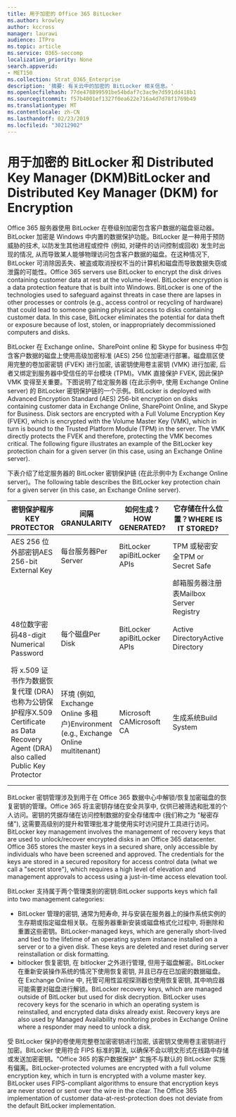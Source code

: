 ```yaml
---
title: 用于加密的 Office 365 BitLocker
ms.author: krowley
author: kccross
manager: laurawi
audience: ITPro
ms.topic: article
ms.service: O365-seccomp
localization_priority: None
search.appverid:
- MET150
ms.collection: Strat_O365_Enterprise
description: '摘要: 有关云中的加密的 BitLocker 相关信息。'
ms.openlocfilehash: 77de478899591be54bdaf7c3ac9e7d591dd418b1
ms.sourcegitcommit: f57b4001ef1327f0ea622e716a4d7d78f1769b49
ms.translationtype: MT
ms.contentlocale: zh-CN
ms.lasthandoff: 02/23/2019
ms.locfileid: "30212902"
---
```

# <a name="bitlocker-and-distributed-key-manager-dkm-for-encryption"></a><span data-ttu-id="88f0e-103">用于加密的 BitLocker 和 Distributed Key Manager (DKM)</span><span class="sxs-lookup"><span data-stu-id="88f0e-103">BitLocker and Distributed Key Manager (DKM) for Encryption</span></span>
<span data-ttu-id="88f0e-p101">Office 365 服务器使用 BitLocker 在卷级别加密包含客户数据的磁盘驱动器。BitLocker 加密是 Windows 中内置的数据保护功能。BitLocker 是一种用于预防威胁的技术, 以防发生其他进程或控件 (例如, 对硬件的访问控制或回收) 发生时出现的情况, 从而导致某人能够物理访问包含客户数据的磁盘。在这种情况下, BitLocker 可消除因丢失、被盗或取消授权不当的计算机和磁盘而导致数据失窃或泄露的可能性。</span><span class="sxs-lookup"><span data-stu-id="88f0e-p101">Office 365 servers use BitLocker to encrypt the disk drives containing customer data at rest at the volume-level. BitLocker encryption is a data protection feature that is built into Windows. BitLocker is one of the technologies used to safeguard against threats in case there are lapses in other processes or controls (e.g., access control or recycling of hardware) that could lead to someone gaining physical access to disks containing customer data. In this case, BitLocker eliminates the potential for data theft or exposure because of lost, stolen, or inappropriately decommissioned computers and disks.</span></span>

<span data-ttu-id="88f0e-p102">BitLocker 在 Exchange online、SharePoint online 和 Skype for business 中包含客户数据的磁盘上使用高级加密标准 (AES) 256 位加密进行部署。磁盘扇区使用完整的卷加密密钥 (FVEK) 进行加密, 该密钥使用卷主密钥 (VMK) 进行加密, 后者又绑定到服务器中受信任的平台模块 (TPM)。VMK 直接保护 FVEK, 因此保护 VMK 变得至关重要。下图说明了给定服务器 (在此示例中, 使用 Exchange Online server) 的 BitLocker 密钥保护链的一个示例。</span><span class="sxs-lookup"><span data-stu-id="88f0e-p102">BitLocker is deployed with Advanced Encryption Standard (AES) 256-bit encryption on disks containing customer data in Exchange Online, SharePoint Online, and Skype for Business. Disk sectors are encrypted with a Full Volume Encryption Key (FVEK), which is encrypted with the Volume Master Key (VMK), which in turn is bound to the Trusted Platform Module (TPM) in the server. The VMK directly protects the FVEK and therefore, protecting the VMK becomes critical. The following figure illustrates an example of the BitLocker key protection chain for a given server (in this case, using an Exchange Online server).</span></span>

<span data-ttu-id="88f0e-112">下表介绍了给定服务器的 BitLocker 密钥保护链 (在此示例中为 Exchange Online server)。</span><span class="sxs-lookup"><span data-stu-id="88f0e-112">The following table describes the BitLocker key protection chain for a given server (in this case, an Exchange Online server).</span></span>

| <span data-ttu-id="88f0e-113">密钥保护程序</span><span class="sxs-lookup"><span data-stu-id="88f0e-113">KEY PROTECTOR</span></span> | <span data-ttu-id="88f0e-114">间隔</span><span class="sxs-lookup"><span data-stu-id="88f0e-114">GRANULARITY</span></span> | <span data-ttu-id="88f0e-115">如何生成？</span><span class="sxs-lookup"><span data-stu-id="88f0e-115">HOW GENERATED?</span></span> | <span data-ttu-id="88f0e-116">它存储在什么位置？</span><span class="sxs-lookup"><span data-stu-id="88f0e-116">WHERE IS IT STORED?</span></span> | <span data-ttu-id="88f0e-117">保护</span><span class="sxs-lookup"><span data-stu-id="88f0e-117">PROTECTION</span></span> |
|--------------------------------------------------------------------------------|-------------------------------------------------|----------------|-------------------------|--------------------------------------------------------------------------------------------------|
| <span data-ttu-id="88f0e-118">AES 256 位外部密钥</span><span class="sxs-lookup"><span data-stu-id="88f0e-118">AES 256-bit External Key</span></span> | <span data-ttu-id="88f0e-119">每台服务器</span><span class="sxs-lookup"><span data-stu-id="88f0e-119">Per Server</span></span> | <span data-ttu-id="88f0e-120">BitLocker api</span><span class="sxs-lookup"><span data-stu-id="88f0e-120">BitLocker APIs</span></span> | <span data-ttu-id="88f0e-121">TPM 或秘密安全</span><span class="sxs-lookup"><span data-stu-id="88f0e-121">TPM or Secret Safe</span></span> | <span data-ttu-id="88f0e-122">密码箱/访问控制</span><span class="sxs-lookup"><span data-stu-id="88f0e-122">Lockbox / Access Control</span></span> |
|  |  |  | <span data-ttu-id="88f0e-123">邮箱服务器注册表</span><span class="sxs-lookup"><span data-stu-id="88f0e-123">Mailbox Server Registry</span></span> | <span data-ttu-id="88f0e-124">TPM 加密</span><span class="sxs-lookup"><span data-stu-id="88f0e-124">TPM encrypted</span></span> |
| <span data-ttu-id="88f0e-125">48位数字密码</span><span class="sxs-lookup"><span data-stu-id="88f0e-125">48-digit Numerical Password</span></span> | <span data-ttu-id="88f0e-126">每个磁盘</span><span class="sxs-lookup"><span data-stu-id="88f0e-126">Per Disk</span></span> | <span data-ttu-id="88f0e-127">BitLocker api</span><span class="sxs-lookup"><span data-stu-id="88f0e-127">BitLocker APIs</span></span> | <span data-ttu-id="88f0e-128">Active Directory</span><span class="sxs-lookup"><span data-stu-id="88f0e-128">Active Directory</span></span> | <span data-ttu-id="88f0e-129">密码箱/访问控制</span><span class="sxs-lookup"><span data-stu-id="88f0e-129">Lockbox / Access Control</span></span> |
| <span data-ttu-id="88f0e-130">将 x.509 证书作为数据恢复代理 (DRA) 也称为公钥保护程序</span><span class="sxs-lookup"><span data-stu-id="88f0e-130">X.509 Certificate as Data Recovery Agent (DRA) also called Public Key Protector</span></span> | <span data-ttu-id="88f0e-131">环境 (例如, Exchange Online 多租户)</span><span class="sxs-lookup"><span data-stu-id="88f0e-131">Environment (e.g., Exchange Online multitenant)</span></span> | <span data-ttu-id="88f0e-132">Microsoft CA</span><span class="sxs-lookup"><span data-stu-id="88f0e-132">Microsoft CA</span></span> | <span data-ttu-id="88f0e-133">生成系统</span><span class="sxs-lookup"><span data-stu-id="88f0e-133">Build System</span></span> | <span data-ttu-id="88f0e-p103">没有用户拥有私钥的完整密码。密码位于物理保护之下。</span><span class="sxs-lookup"><span data-stu-id="88f0e-p103">No one user has the full password to the private key. The password is under physical protection.</span></span> |


<span data-ttu-id="88f0e-p104">BitLocker 密钥管理涉及到用于在 Office 365 数据中心中解锁/恢复加密磁盘的恢复密钥的管理。Office 365 将主密钥存储在安全共享中, 仅供已被筛选和批准的个人访问。密钥的凭据存储在访问控制数据的安全存储库中 (我们称之为 "秘密存储"), 这需要高级别的提升和管理批准才能使用实时访问提升工具进行访问。</span><span class="sxs-lookup"><span data-stu-id="88f0e-p104">BitLocker key management involves the management of recovery keys that are used to unlock/recover encrypted disks in an Office 365 datacenter. Office 365 stores the master keys in a secured share, only accessible by individuals who have been screened and approved. The credentials for the keys are stored in a secured repository for access control data (what we call a "secret store"), which requires a high level of elevation and management approvals to access using a just-in-time access elevation tool.</span></span>

<span data-ttu-id="88f0e-139">BitLocker 支持属于两个管理类别的密钥:</span><span class="sxs-lookup"><span data-stu-id="88f0e-139">BitLocker supports keys which fall into two management categories:</span></span>
- <span data-ttu-id="88f0e-p105">BitLocker 管理的密钥, 通常为短寿命, 并与安装在服务器上的操作系统实例的生存期或指定磁盘相关联。在服务器重新安装或磁盘格式化过程中, 将删除和重置这些密钥。</span><span class="sxs-lookup"><span data-stu-id="88f0e-p105">BitLocker-managed keys, which are generally short-lived and tied to the lifetime of an operating system instance installed on a server or to a given disk. These keys are deleted and reset during server reinstallation or disk formatting.</span></span>
- <span data-ttu-id="88f0e-p106">bitlocker 恢复密钥, 在 bitlocker 之外进行管理, 但用于磁盘解密。BitLocker 在重新安装操作系统的情况下使用恢复密钥, 并且已存在已加密的数据磁盘。在 Exchange Online 中, 托管可用性监视探测器也使用恢复密钥, 其中响应器可能需要对磁盘进行解锁。</span><span class="sxs-lookup"><span data-stu-id="88f0e-p106">BitLocker recovery keys, which are managed outside of BitLocker but used for disk decryption. BitLocker uses recovery keys for the scenario in which an operating system is reinstalled, and encrypted data disks already exist. Recovery keys are also used by Managed Availability monitoring probes in Exchange Online where a responder may need to unlock a disk.</span></span>

<span data-ttu-id="88f0e-p107">受 BitLocker 保护的卷使用完整卷加密密钥进行加密, 该密钥又使用卷主密钥进行加密。BitLocker 使用符合 FIPS 标准的算法, 以确保不会以明文形式在线路中存储或发送加密密钥。"Office 365 的客户数据保护" 实施不与默认的 BitLocker 实施有偏离。</span><span class="sxs-lookup"><span data-stu-id="88f0e-p107">BitLocker-protected volumes are encrypted with a full volume encryption key, which in turn is encrypted with a volume master key. BitLocker uses FIPS-compliant algorithms to ensure that encryption keys are never stored or sent over the wire in the clear. The Office 365 implementation of customer data-at-rest-protection does not deviate from the default BitLocker implementation.</span></span>